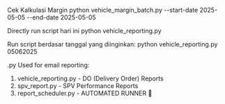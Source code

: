 Cek Kalkulasi Margin
python vehicle_margin_batch.py --start-date 2025-05-05 --end-date 2025-05-05

Directly run script hari ini
python vehicle_reporting.py

Run script berdasar tanggal yang diinginkan:
python vehicle_reporting.py 05062025

.py Used for email reporting:
1. vehicle_reporting.py - DO (Delivery Order) Reports
2. spv_report.py - SPV Performance Reports
3. report_scheduler.py - AUTOMATED RUNNER 🤖